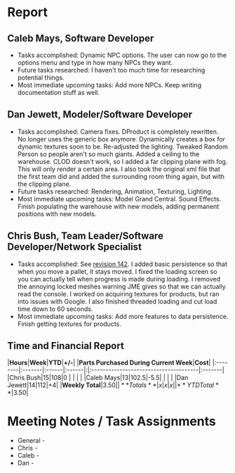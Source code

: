 # Report #

## Caleb Mays, Software Developer ##

  * Tasks accomplished: Dynamic NPC options. The user can now go to the options menu and type in how many NPCs they want.
  * Future tasks researched: I haven't too much time for researching potential things.
  * Most immediate upcoming tasks: Add more NPCs. Keep writing documentation stuff as well.


## Dan Jewett, Modeler/Software Developer ##

  * Tasks accomplished: Camera fixes.  DProduct is completely rewritten.  No longer uses the generic box anymore.  Dynamically creates a box for dynamic textures soon to be.  Re-adjusted the lighting.  Tweaked Random Person so people aren't so much giants. Added a ceiling to the warehouse.  CLOD doesn't work, so I added a far clipping plane with fog.  This will only render a certain area.  I also took the original xml file that the first team did and added the surrounding room thing again, but with the clipping plane.
  * Future tasks researched: Rendering, Animation, Texturing, Lighting.
  * Most immediate upcoming tasks: Model Grand Central.  Sound Effects.  Finish populating the warehouse with new models, adding permanent positions with new models.


## Chris Bush, Team Leader/Software Developer/Network Specialist ##

  * Tasks accomplished: See [revision 142](https://code.google.com/p/burriswarehouse/source/detail?r=142). I added basic persistence so that when you move a pallet, it stays moved. I fixed the loading screen so you can actually tell when progress is made during loading. I removed the annoying locked meshes warning JME gives so that we can actually read the console. I worked on acquiring textures for products, but ran into issues with Google. I also finished threaded loading and cut load time down to 60 seconds.
  * Most immediate upcoming tasks: Add more features to data persistence. Finish getting textures for products.

## Time and Financial Report ##

|**Hours**|**Week**|**YTD**|**+/-**| |**Parts Purchased During Current Week**|**Cost**|
|:--------|:-------|:------|:------|:|:--------------------------------------|:-------|
|Chris Bush|15|108|0 |  |  |  |
|Caleb Mays|13|102.5|-5.5|  |  |  |
|Dan Jewett|14|112|+4|  |**Weekly Total**|$3.50|
|**Totals**| x | x | x |  |**YTD Total**|$3.50|


# Meeting Notes / Task Assignments #

  * General -
  * Chris -
  * Caleb -
  * Dan -